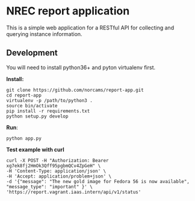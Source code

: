 NREC report application
=======================

This is a simple web application for a RESTful API for collecting and querying instance information.

Development
-----------

You will need to install python36+ and pyton virtualenv first.

**Install:**

```
git clone https://github.com/norcams/report-app.git
cd report-app
virtualenv -p /path/to/python3 .
source bin/activate
pip install -r requirements.txt
python setup.py develop
```

**Run**:

```
python app.py
```

**Test example with curl**

```
curl -X POST -H "Authorization: Bearer xg7ek8fj2HmOk3Qff95pgbmQCv4ZpGeH" \
-H 'Content-Type: application/json' \
-H 'Accept: application/problem+json' \
-d '{"message": "The new gold image for Fedora 56 is now available", "message_type": "important" }' \
'https://report.vagrant.iaas.intern/api/v1/status'
```
